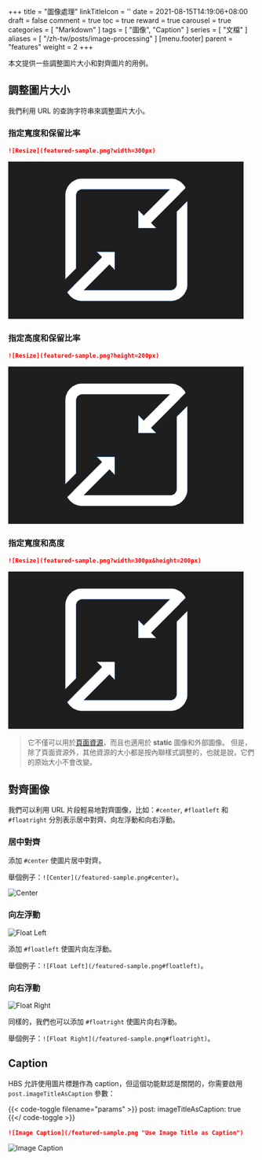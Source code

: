 +++
title = "圖像處理"
linkTitleIcon = '<i class="fas fa-image fa-fw"></i>'
date = 2021-08-15T14:19:06+08:00
draft = false
comment = true
toc = true
reward = true
carousel = true
categories = [
  "Markdown"
]
tags = [
  "圖像",
  "Caption"
]
series = [
  "文檔"
]
aliases = [
  "/zh-tw/posts/image-processing"
]
[menu.footer]
  parent = "features"
  weight = 2
+++

本文提供一些調整圖片大小和對齊圖片的用例。

<!--more-->

## 調整圖片大小

我們利用 URL 的查詢字符串來調整圖片大小。

### 指定寬度和保留比率

```markdown
![Resize](featured-sample.png?width=300px)
```

![Resize](featured-sample.png?width=300px)

### 指定高度和保留比率

```markdown
![Resize](featured-sample.png?height=200px)
```

![Resize](featured-sample.png?height=200px)

### 指定寬度和高度

```markdown
![Resize](featured-sample.png?width=300px&height=200px)
```

![Resize](featured-sample.png?width=300px&height=200px)

> 它不僅可以用於[頁面資源](https://gohugo.io/content-management/page-resources/)，而且也適用於 **static** 圖像和外部圖像。
> 但是，除了頁面資源外，其他資源的大小都是按內聯樣式調整的，也就是說，它們的原始大小不會改變。

## 對齊圖像

我們可以利用 URL 片段輕易地對齊圖像，比如：`#center`, `#floatleft` 和 `#floatright` 分別表示居中對齊、向左浮動和向右浮動。

### 居中對齊

添加 `#center` 使圖片居中對齊。

舉個例子：`![Center](/featured-sample.png#center)`。

![Center](/featured-sample.png?height=120px#center)

### 向左浮動

![Float Left](/featured-sample.png?height=120px#floatleft)

添加 `#floatleft` 使圖片向左浮動。

舉個例子：`![Float Left](/featured-sample.png#floatleft)`。

### 向右浮動

![Float Right](/featured-sample.png?height=120px#floatright)

同樣的，我們也可以添加 `#floatright` 使圖片向右浮動。

舉個例子：`![Float Right](/featured-sample.png#floatright)`。

## Caption

HBS 允許使用圖片標題作為 caption，但這個功能默認是關閉的，你需要啟用 `post.imageTitleAsCaption` 參數：

{{< code-toggle filename="params" >}}
post:
  imageTitleAsCaption: true
{{</ code-toggle >}}

```markdown
![Image Caption](/featured-sample.png "Use Image Title as Caption")
```

![Image Caption](/featured-sample.png "Use Image Title as Caption")
